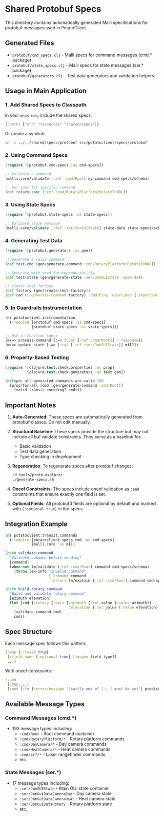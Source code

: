 # Shared Protobuf Specs

This directory contains automatically generated Malli specifications for protobuf messages used in PotatoClient.

## Generated Files

- `protobuf/cmd_specs.clj` - Malli specs for command messages (cmd.* package)
- `protobuf/state_specs.clj` - Malli specs for state messages (ser.* package)  
- `protobuf/generators.clj` - Test data generators and validation helpers

## Usage in Main Application

### 1. Add Shared Specs to Classpath

In your `deps.edn`, include the shared specs:

```clojure
{:paths ["src" "resources" "shared/specs"]}
```

Or create a symlink:
```bash
ln -s ../../shared/specs/protobuf src/potatoclient/specs/protobuf
```

### 2. Using Command Specs

```clojure
(require '[protobuf.cmd-specs :as cmd-specs])

;; Validate a command
(malli.core/validate [:ref :cmd/Root] my-command cmd-specs/schema)

;; Get spec for specific command
(def rotary-spec [:ref :cmd/RotaryPlatform/RotateToNDC])
```

### 3. Using State Specs

```clojure
(require '[protobuf.state-specs :as state-specs])

;; Validate state message
(malli.core/validate [:ref :ser/JonGUIState] state-data state-specs/schema)
```

### 4. Generating Test Data

```clojure
(require '[protobuf.generators :as gen])

;; Generate a valid command
(def test-cmd (gen/generate-command :cmd/RotaryPlatform/RotateToNDC))

;; Generate with seed for reproducibility
(def test-state (gen/generate-state :ser/JonGUIState :seed 42))

;; Create test factory
(def factory (gen/create-test-factory))
(def cmd ((:generate-command factory) :cmd/Ping :overrides {:important true}))
```

### 5. In Guardrails Instrumentation

```clojure
(ns potatoclient.instrumentation
  (:require [protobuf.cmd-specs :as cmd-specs]
            [protobuf.state-specs :as state-specs]))

;; Use in function specs
(m/=> process-command [:=> [:cat [:ref :cmd/Root]] ::response])
(m/=> update-state [:=> [:cat [:ref :ser/JonGUIState]] nil?])
```

### 6. Property-Based Testing

```clojure
(require '[clojure.test.check.properties :as prop]
         '[clojure.test.check.generators :as test.gen])

(defspec all-generated-commands-are-valid 100
  (prop/for-all [cmd (gen/generate-command :cmd/Root)]
    (valid-transit-encoding? cmd)))
```

## Important Notes

1. **Auto-Generated**: These specs are automatically generated from protobuf classes. Do not edit manually.

2. **Structural Baseline**: These specs provide the structure but may not include all buf.validate constraints. They serve as a baseline for:
   - Basic validation
   - Test data generation
   - Type checking in development

3. **Regeneration**: To regenerate specs after protobuf changes:
   ```bash
   cd tools/proto-explorer
   ./generate-specs.sh
   ```

4. **Oneof Constraints**: The specs include oneof validation as `:and` constraints that ensure exactly one field is set.

5. **Optional Fields**: All protobuf3 fields are optional by default and marked with `{:optional true}` in the specs.

## Integration Example

```clojure
(ns potatoclient.transit.commands
  (:require [potatoclient.specs.cmd :as cmd-specs]
            [malli.core :as m]))

(defn validate-command
  "Validate command before sending"
  [command]
  (when-not (m/validate [:ref :cmd/Root] command cmd-specs/schema)
    (throw (ex-info "Invalid command"
                    {:command command
                     :errors (m/explain [:ref :cmd/Root] command cmd-specs/schema)}))))

(defn build-rotary-command
  "Build and validate rotary command"
  [azimuth elevation]
  (let [cmd {:rotary {:axis {:azimuth {:set_value {:value azimuth}}
                             :elevation {:set_value {:value elevation}}}}}]
    (validate-command cmd)
    cmd))
```

## Spec Structure

Each message spec follows this pattern:

```clojure
[:map {:closed true}
 [:field-name {:optional true} [:maybe field-type]]
 ...]
```

With oneof constraints:
```clojure
[:and
 [:map ...]
 [:and [:fn {:error/message "Exactly one of [...] must be set"} predicate]]]
```

## Available Message Types

### Command Messages (cmd.*)
- 193 message types including:
  - `:cmd/Root` - Root command container
  - `:cmd/RotaryPlatform/*` - Rotary platform commands
  - `:cmd/DayCamera/*` - Day camera commands
  - `:cmd/HeatCamera/*` - Heat camera commands
  - `:cmd/Lrf/*` - Laser rangefinder commands
  - etc.

### State Messages (ser.*)
- 17 message types including:
  - `:ser/JonGUIState` - Main GUI state container
  - `:ser/JonGuiDataCameraDay` - Day camera state
  - `:ser/JonGuiDataCameraHeat` - Heat camera state
  - `:ser/JonGuiDataRotary` - Rotary platform state
  - etc.